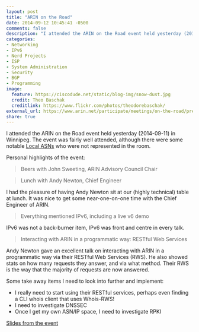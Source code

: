 ```yaml
---
layout: post
title: "ARIN on the Road"
date: 2014-09-12 10:45:41 -0500
comments: false
description: "I attended the ARIN on the Road event held yesterday (2014-09-11) in Winnipeg. The event was fairly well attended, although there were some Manitoba ASNs who were not represented in the room."
categories:
- Networking
- IPv6
- Nerd Projects
- ISP
- System Administration
- Security
- BGP
- Programming
image:
  feature: https://ciscodude.net/static/blog-img/snow-dust.jpg
  credit: Theo Baschak
  creditlink: https://www.flickr.com/photos/theodorebaschak/
external_url: https://www.arin.net/participate/meetings/on-the-road/presentations/winnipeg_2014.pdf
share: true
---
```

I attended the ARIN on the Road event held yesterday (2014-09-11) in Winnipeg. The event was fairly well attended, although there were some notable [Local ASNs](/bgp/mb/) who were not represented in the room.

Personal highlights of the event:

>	Beers with John Sweeting, ARIN Advisory Council Chair

>	Lunch with Andy Newton, Chief Engineer

I had the pleasure of having Andy Newton sit at our (highly technical) table at lunch. It was nice to get some near-one-on-one time with the Chief Engineer of ARIN.

>	Everything mentioned IPv6, including a live v6 demo

IPv6 was not a back-burner item, IPv6 was front and centre in every talk. 

>	Interacting with ARIN in a programmatic way: RESTful Web Services

Andy Newton gave an excellent talk on interacting with ARIN in a programmatic way via their RESTful Web Services (RWS). He also showed stats on how many requests they answer, and via what method. Their RWS is the way that the majority of requests are now answered.

Some take away items I need to look into further and implement:

*	I really need to start using their RESTful services, perhaps even finding a CLI whois client that uses Whois-RWS!
*	I need to investigate DNSSEC
*	Once I get my own ASN/IP space, I need to investigate RPKI

[Slides from the event](https://www.arin.net/participate/meetings/on-the-road/presentations/winnipeg_2014.pdf)
